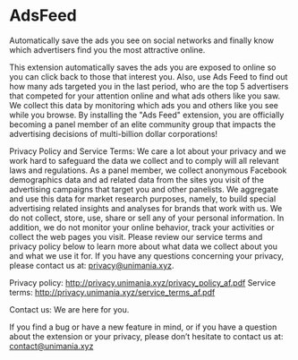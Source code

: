 # AdsFeed
Automatically save the ads you see on social networks and finally know which advertisers find you the most attractive online.


This extension automatically saves the ads you are exposed to online so you can click back to those that interest you. Also, use Ads Feed to find out how many ads targeted you in the last period, who are the top 5 advertisers that competed for your attention online and what ads others like you saw. We collect this data by monitoring which ads you and others like you see while you browse. By installing the "Ads Feed" extension, you are officially becoming a panel member of an elite community group that impacts the advertising decisions of multi-billion dollar corporations! 

Privacy Policy and Service Terms: We care a lot about your privacy and we work hard to safeguard the data we collect and to comply will all relevant laws and regulations. As a panel member, we collect anonymous Facebook demographics data and ad related data from the sites you visit of the advertising campaigns that target you and other panelists. We aggregate and use this data for market research purposes, namely, to build special advertising related insights and analyses for brands that work with us. We do not collect, store, use, share or sell any of your personal information. In addition, we do not monitor your online behavior, track your activities or collect the web pages you visit. Please review our service terms and privacy policy below to learn more about what data we collect about you and what we use it for. If you have any questions concerning your privacy, please contact us at: privacy@unimania.xyz. 

Privacy policy: http://privacy.unimania.xyz/privacy_policy_af.pdf 
Service terms: http://privacy.unimania.xyz/service_terms_af.pdf 

Contact us: We are here for you. 

If you find a bug or have a new feature in mind, or if you have a question about the extension or your privacy, please don’t hesitate to contact us at: contact@unimania.xyz
